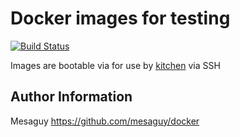 # Docker images for testing
[![Build Status](https://travis-ci.org/mesaguy/docker.svg?branch=master)](https://travis-ci.org/mesaguy/docker)

Images are bootable via for use by [kitchen](https://kitchen.ci) via SSH

## Author Information
Mesaguy
https://github.com/mesaguy/docker
